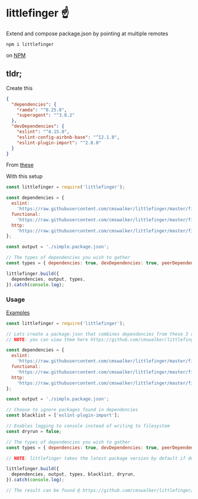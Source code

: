 # littlefinger :point_up:

Extend and compose package.json by pointing at multiple remotes

`npm i littlefinger`

on [NPM](https://www.npmjs.com/package/littlefinger)

## tldr;

Create this

```json
{
  "dependencies": {
    "ramda": "^0.25.0",
    "superagent": "^3.8.2"
  },
  "devDependencies": {
    "eslint": "^4.15.0",
    "eslint-config-airbnb-base": "^12.1.0",
    "eslint-plugin-import": "^2.8.0"
  }
}
```

From [these](https://github.com/cmswalker/littlefinger/fixtures)

With this setup

```js
const littlefinger = require('littlefinger');

const dependencies = {
  eslint:
    'https://raw.githubusercontent.com/cmswalker/littlefinger/master/fixtures/remotes-eslint.json',
  functional:
    'https://raw.githubusercontent.com/cmswalker/littlefinger/master/fixtures/remotes-functional.json',
  http:
    'https://raw.githubusercontent.com/cmswalker/littlefinger/master/fixtures/remotes-http.json',
};

const output = './simple.package.json';

// The types of dependencies you wish to gather
const types = { dependencies: true, devDependencies: true, peerDependencies: false };

littlefinger.build({
  dependencies, output, types,
}).catch(console.log);
```

### Usage

[Examples](https://github.com/cmswalker/littlefinger/master/examples)

```js
const littlefinger = require('littlefinger');

// Lets create a package.json that combines dependencies from these 3 remote urls
// NOTE: you can view them here https://github.com/cmswalker/littlefinger/fixtures

const dependencies = {
  eslint:
    'https://raw.githubusercontent.com/cmswalker/littlefinger/master/fixtures/remotes-eslint.json',
  functional:
    'https://raw.githubusercontent.com/cmswalker/littlefinger/master/fixtures/remotes-functional.json',
  http:
    'https://raw.githubusercontent.com/cmswalker/littlefinger/master/fixtures/remotes-http.json',
};

const output = './simple.package.json';

// Choose to ignore packages found in dependencies
const blacklist = ['eslint-plugin-import'];

// Enables logging to console instead of writing to filesystem
const dryrun = false;

// The types of dependencies you wish to gather
const types = { dependencies: true, devDependencies: true, peerDependencies: false };

// NOTE: littlefinger takes the latest package version by default if duplicates are found

littlefinger.build({
  dependencies, output, types, blacklist, dryrun,
}).catch(console.log);

// The result can be found @ https://github.com/cmswalker/littlefinger/fixtures/simple.package.json
```